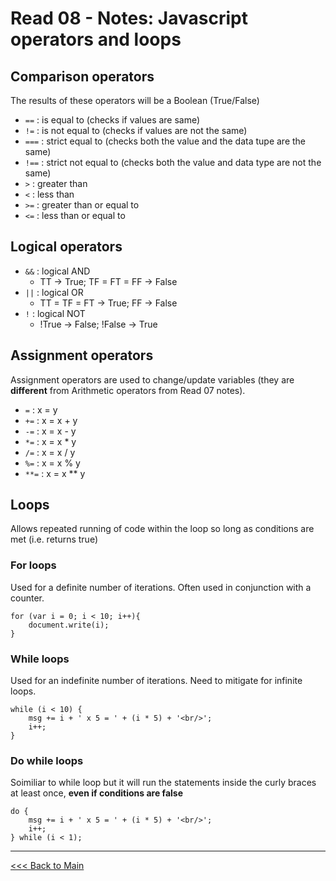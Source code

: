 # Read 08 - Notes: Javascript operators and loops

## Comparison operators
The results of these operators will be a Boolean (True/False)

- `==` : is equal to (checks if values are same)
- `!=` : is not equal to (checks if values are not the same)
- `===` : strict equal to (checks both the value and the data tupe are the same)
- `!==` : strict not equal to (checks both the value and data type are not the same)
- `>` : greater than
- `<` : less than 
- `>=` : greater than or equal to
- `<=` : less than or equal to

## Logical operators
- `&&` : logical AND
   - TT -> True; TF = FT = FF -> False
- `||` : logical OR
   - TT = TF = FT -> True; FF -> False
- `!` : logical NOT
   - !True -> False; !False -> True

## Assignment operators
Assignment operators are used to change/update variables (they are **different** from Arithmetic operators from Read 07 notes).
- `=` : x = y
- `+=` : x = x + y
- `-=` : x = x - y
- `*=` : x = x * y
- `/=` : x = x / y
- `%=` : x = x % y
- `**=` : x = x ** y

## Loops
Allows repeated running of code within the loop so long as conditions are met (i.e. returns true)

### For loops
Used for a definite number of iterations. Often used in conjunction with a counter.
```
for (var i = 0; i < 10; i++){
    document.write(i);
}
```

### While loops
Used for an indefinite number of iterations. Need to mitigate for infinite loops.
```
while (i < 10) {
    msg += i + ' x 5 = ' + (i * 5) + '<br/>';
    i++;
}
```

### Do while loops
Soimiliar to while loop but it will run the statements inside the curly braces at least once, **even if conditions are false**
```
do {
    msg += i + ' x 5 = ' + (i * 5) + '<br/>';
    i++;
} while (i < 1);
```

***
[<<< Back to Main](sangmlee76.github.io/reading-notes/)